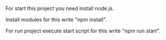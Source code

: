 For start this project you need install node.js.

Install modules for this write "npm install".

For run project execute start script for this write "npm run start".
